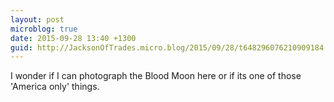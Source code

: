 ```yaml
---
layout: post
microblog: true
date: 2015-09-28 13:40 +1300
guid: http://JacksonOfTrades.micro.blog/2015/09/28/t648296076210909184.html
---
```

I wonder if I can photograph the Blood Moon here or if its one of those 'America only' things.

